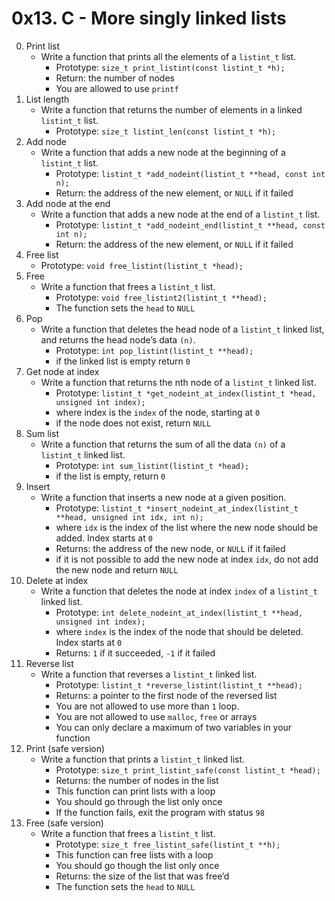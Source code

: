 # 0x13. C - More singly linked lists

0. Print list
	- Write a function that prints all the elements of a `listint_t` list.
		- Prototype: `size_t print_listint(const listint_t *h);`
		- Return: the number of nodes
		- You are allowed to use `printf`
1. List length
	- Write a function that returns the number of elements in a linked `listint_t` list.
		- Prototype: `size_t listint_len(const listint_t *h);`
2. Add node
	- Write a function that adds a new node at the beginning of a `listint_t` list.
		- Prototype: `listint_t *add_nodeint(listint_t **head, const int n);`
		- Return: the address of the new element, or `NULL` if it failed
3. Add node at the end
	- Write a function that adds a new node at the end of a `listint_t` list.
		- Prototype: `listint_t *add_nodeint_end(listint_t **head, const int n);`
		- Return: the address of the new element, or `NULL` if it failed
4. Free list
	- Prototype: `void free_listint(listint_t *head);`
5. Free
	- Write a function that frees a `listint_t` list.
		- Prototype: `void free_listint2(listint_t **head);`
		- The function sets the `head` to `NULL`
6. Pop
	- Write a function that deletes the head node of a `listint_t` linked list, and returns the head node’s data `(n)`.
		- Prototype: `int pop_listint(listint_t **head);`
		- if the linked list is empty return `0`
7. Get node at index
	- Write a function that returns the nth node of a `listint_t` linked list.
		- Prototype: `listint_t *get_nodeint_at_index(listint_t *head, unsigned int index);`
		- where index is the `index` of the node, starting at `0`
		- if the node does not exist, return `NULL`
8. Sum list
	- Write a function that returns the sum of all the data `(n)` of a `listint_t` linked list.
		- Prototype: `int sum_listint(listint_t *head);`
		- if the list is empty, return `0`
9. Insert
	- Write a function that inserts a new node at a given position.
		- Prototype: `listint_t *insert_nodeint_at_index(listint_t **head, unsigned int idx, int n);`
		- where `idx` is the index of the list where the new node should be added. Index starts at `0`
		- Returns: the address of the new node, or `NULL` if it failed
		- if it is not possible to add the new node at index `idx`, do not add the new node and return `NULL`
10. Delete at index
	- Write a function that deletes the node at index `index` of a `listint_t` linked list.
		- Prototype: `int delete_nodeint_at_index(listint_t **head, unsigned int index);`
		- where `index` is the index of the node that should be deleted. Index starts at `0`
		- Returns: `1` if it succeeded, `-1` if it failed
11. Reverse list
	- Write a function that reverses a `listint_t` linked list.
		- Prototype: `listint_t *reverse_listint(listint_t **head);`
		- Returns: a pointer to the first node of the reversed list
		- You are not allowed to use more than `1` loop.
		- You are not allowed to use `malloc`, `free` or arrays
		- You can only declare a maximum of two variables in your function
12. Print (safe version)
	- Write a function that prints a `listint_t` linked list.
		- Prototype: `size_t print_listint_safe(const listint_t *head);`
		- Returns: the number of nodes in the list
		- This function can print lists with a loop
		- You should go through the list only once
		- If the function fails, exit the program with status `98`
13. Free (safe version)
	- Write a function that frees a `listint_t` list.
		- Prototype: `size_t free_listint_safe(listint_t **h);`
		- This function can free lists with a loop
		- You should go though the list only once
		- Returns: the size of the list that was free’d
		- The function sets the `head` to `NULL`
